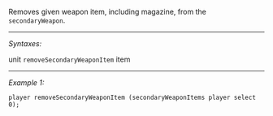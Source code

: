 Removes given weapon item, including magazine, from the `secondaryWeapon`.


---
*Syntaxes:*

unit `removeSecondaryWeaponItem` item

---
*Example 1:*

```sqf
player removeSecondaryWeaponItem (secondaryWeaponItems player select 0);
```